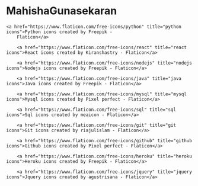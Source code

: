 # MahishaGunasekaran

   <!-- Technical skills icons -->
    <a href="https://www.flaticon.com/free-icons/python" title="python icons">Python icons created by Freepik -
        Flaticon</a>

        <a href="https://www.flaticon.com/free-icons/react" title="react icons">React icons created by Kiranshastry - Flaticon</a>

        <a href="https://www.flaticon.com/free-icons/nodejs" title="nodejs icons">Nodejs icons created by Freepik - Flaticon</a>

        <a href="https://www.flaticon.com/free-icons/java" title="java icons">Java icons created by Freepik - Flaticon</a>

        <a href="https://www.flaticon.com/free-icons/mysql" title="mysql icons">Mysql icons created by Pixel perfect - Flaticon</a>

        <a href="https://www.flaticon.com/free-icons/sql" title="sql icons">Sql icons created by meaicon - Flaticon</a>

        <a href="https://www.flaticon.com/free-icons/git" title="git icons">Git icons created by riajulislam - Flaticon</a>

        <a href="https://www.flaticon.com/free-icons/github" title="github icons">Github icons created by Pixel perfect - Flaticon</a>

        <a href="https://www.flaticon.com/free-icons/heroku" title="heroku icons">Heroku icons created by Freepik - Flaticon</a>

        <a href="https://www.flaticon.com/free-icons/jquery" title="jquery icons">Jquery icons created by agustrisana - Flaticon</a>